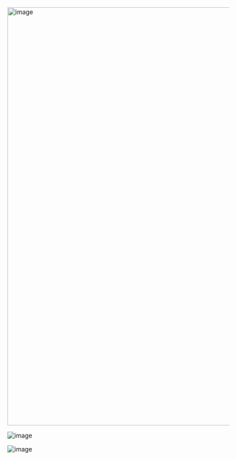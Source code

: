 <img width="947" alt="image" src="https://github.com/user-attachments/assets/58581e84-36c8-4d06-95d0-954863ed15a0" />



![image](https://github.com/user-attachments/assets/307f22ec-6530-4f7a-b0f9-08178634d489)

![image](https://github.com/user-attachments/assets/020d0149-c906-4ea9-883c-d745e62a0d2e)

